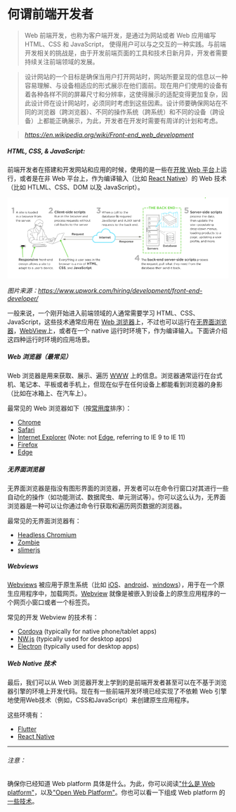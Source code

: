 # 何谓前端开发者

> Web 前端开发，也称为客户端开发，是通过为网站或者 Web 应用编写 HTML、CSS 和 JavaScript， 使得用户可以与之交互的一种实践。与前端开发相关的挑战是，由于开发前端页面的工具和技术日新月异，开发者需要持续关注前端领域的发展。

> 设计网站的一个目标是确保当用户打开网站时，网站所要呈现的信息以一种容易理解、与设备相适应的形式展示在他们面前。现在用户们使用的设备有着各种各样不同的屏幕尺寸和分辨率，这使得展示的适配变得更加复杂，因此设计师在设计网站时，必须同时考虑到这些因素。设计师要确保网站在不同的浏览器（跨浏览器）、不同的操作系统（跨系统）和不同的设备（跨设备）上都能正确展示，为此，开发者在开发时需要有周详的计划和考虑。

><cite>https://en.wikipedia.org/wiki/Front-end_web_development</cite>

##### HTML, CSS, & JavaScript:

前端开发者在搭建和开发网站和应用的时候，使用的是一些在[开放 Web 平台](https://en.wikipedia.org/wiki/Open_Web_Platform)上运行，或者是在非 Web 平台上，作为编译输入（比如 [React Native](https://facebook.github.io/react-native/)）的 Web 技术（比如 HTLML、CSS、DOM 以及 JavaScript）。

![](images/what-is-front-end-dev.png "https://www.upwork.com/hiring/development/front-end-developer/")

<cite>图片来源：<a href="https://www.upwork.com/hiring/development/front-end-developer/">https://www.upwork.com/hiring/development/front-end-developer/</a></cite>

一般来说，一个刚开始进入前端领域的人通常需要学习 HTML、CSS、JavaScript，这些技术通常应用在 [Web 浏览器](https://en.wikipedia.org/wiki/Web_browser)上，不过也可以运行在[无界面浏览器](https://en.wikipedia.org/wiki/Headless_browser)，[WebView](http://developer.telerik.com/featured/what-is-a-webview/)上，或者在一个 native 运行时环境下，作为编译输入。下面讲介绍这四种运行时环境的应用场景。

##### Web 浏览器（最常见）

Web 浏览器是用来获取、展示、遍历 [WWW](https://en.wikipedia.org/wiki/World_Wide_Web) 上的信息。浏览器通常运行在台式机、笔记本、平板或者手机上，但现在似乎在任何设备上都能看到浏览器的身影（比如在冰箱上、在汽车上）。

最常见的 Web 浏览器如下（按[常用度](https://en.wikipedia.org/wiki/Usage_share_of_web_browsers#Summary_tables)排序）：

* [Chrome](http://www.google.com/chrome/)
* [Safari](http://www.apple.com/safari/)
* [Internet Explorer](https://en.wikipedia.org/wiki/Internet_Explorer) (Note: not [Edge](http://dev.modern.ie/), referring to IE 9 to IE 11)
* [Firefox](https://www.mozilla.org/firefox/)
* [Edge](https://www.microsoft.com/en-us/windows/microsoft-edge)

##### 无界面浏览器

无界面浏览器是指没有图形界面的浏览器，开发者可以在命令行窗口对其进行一些自动化的操作（如功能测试、数据爬虫、单元测试等）。你可以这么认为，无界面浏览器是一种可以让你通过命令行获取和遍历网页数据的浏览器。

最常见的无界面浏览器有：

* [Headless Chromium](https://chromium.googlesource.com/chromium/src/+/lkgr/headless/README.md)
* [Zombie](https://github.com/assaf/zombie)
* [slimerjs](http://slimerjs.org/)


##### Webviews

[Webviews](http://developer.telerik.com/featured/what-is-a-webview/) 被应用于原生系统（比如 [iOS](https://developer.apple.com/library/ios/documentation/UIKit/Reference/UIWebView_Class/)、[android](http://developer.android.com/reference/android/webkit/WebView.html)、[windows](https://msdn.microsoft.com/library/windows/apps/windows.ui.xaml.controls.webview.aspx)），用于在一个原生应用程序中，加载网页。[Webview](http://developer.telerik.com/featured/what-is-a-webview/) 就像是被嵌入到设备上的原生应用程序的一个网页小窗口或者一个标签页。

常见的开发 Webview 的技术有：

* [Cordova](https://cordova.apache.org/) (typically for native phone/tablet apps)
* [NW.js](https://github.com/nwjs/nw.js) (typically used for desktop apps)
* [Electron](http://electron.atom.io/) (typically used for desktop apps)

##### Web Native 技术

最后，我们可以从 Web 浏览器开发上学到的是前端开发者甚至可以在不基于浏览器引擎的环境上开发代码。现在有一些前端开发环境已经实现了不依赖 Web 引擎地使用Web技术（例如，CSS和JavaScript）来创建原生应用程序。 

这些环境有：

* [Flutter](https://flutter.io/)
* [React Native](https://facebook.github.io/react-native/)

* * *

###### 注意：

确保你已经知道 Web platform 具体是什么。为此，你可以阅读["什么是 Web platform"](http://tess.oconnor.cx/2009/05/what-the-web-platform-is)，以及["Open Web Platform"](https://en.wikipedia.org/wiki/Open_Web_Platform)。你也可以看一下组成 Web platform 的[一些技术](https://platform.html5.org/)。

